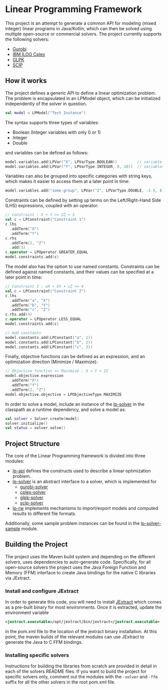 # Linear Programming Framework

This project is an attempt to generate a common API for modeling (mixed integer) linear programs in Java/Kotlin, which
can then be solved using multiple open-source or commercial solvers. The project currently supports the following
solvers:

* [Gurobi](https://www.gurobi.com/)
* [IBM ILOG Cplex](https://www.ibm.com/products/ilog-cplex-optimization-studio)
* [GLPK](https://www.gnu.org/software/glpk/)
* [SCIP](https://www.scipopt.org/)

## How it works

The project defines a generic API to define a linear optimization problem. The problem is encapsulated in an LPModel
object, which can be initialized independently of the solver in question.

```kotlin
val model = LPModel("Test Instance")
```

The syntax supports three types of variables:

* Boolean (Integer variables with only 0 or 1)
* Integer
* Double

and variables can be defined as follows:

```kotlin
model.variables.add(LPVar("X", LPVarType.BOOLEAN))         // variable defined with default bounds
model.variables.add(LPVar("Y", LPVarType.INTEGER, 0, 10))  // variables defined with explicit bounds
```

Variables can also be grouped into specific categories with string keys, which makes it easier to access them at a
later point in time:

```kotlin 
model.variables.add("some-group", LPVar("Z", LPVarType.DOUBLE, -2.5, 6))
```

Constraints can be defined by setting up terms on the Left/Right-Hand Side (LHS) expressions, coupled with an operator:

```kotlin
// Constraint : X + Y >= 2Z + 3
val c = LPConstraint("Constraint 1")
c.lhs
  .addTerm("X")
  .addTerm("Y")
c.rhs
  .addTerm(2, "Z")
  .add(3)
c.operator = LPOperator.GREATER_EQUAL
model.constraints.add(c)
```

The model also has the option to use named constants. Constraints can be defined against named constants, and their
values can be specified at a later point in time:

```kotlin
// Constraint 2 : aX + bY + cZ <= 4
val c = LPConstraint("Constraint 2")
c.lhs
  .addTerm("a", "X")
  .addTerm("b", "Y")
  .addTerm("c", "Z")
c.rhs.add(4)
c.operator = LPOperator.LESS_EQUAL
model.constraints.add(c)

// Add constants
model.constants.add(LPConstant("a", 1))
model.constants.add(LPConstant("b", 2))
model.constants.add(LPConstant("c", 3))
```

Finally, objective functions can be defined as an expression, and an optimization direction (Minimize / Maximize):

```kotlin
// Objective function => Maximize : X + Y + 2Z
model.objective.expression
  .addTerm("X")
  .addTerm("Y")
  .addTerm(2, "Z")
model.objective.objective = LPObjectiveType.MAXIMIZE
```

In order to solve a model, include an instance of the [lp-solver](lp-solver/README.md) in the classpath as a runtime
dependency, and solve a model as:

```kotlin
val solver = Solver.create(model)
solver.initialize()
val status = solver.solve()
```

## Project Structure

The core of the Linear Programming framework is divided into three modules:

* [lp-api](lp-api/README.md) defines the constructs used to describe a linear optimization problem.
* [lp-solver](lp-solver/README.md) is an abstract interface to a solver, which is implemented for
  - [gurobi-solver](gurobi-solver/README.md)
  - [cplex-solver](cplex-solver/README.md)
  - [glpk-solver](glpk-solver/README.md)
  - [scip-solver](scip-solver/README.md)
* [lp-rw](lp-rw/README.md) implements mechanisms to import/export models and computed results to different file formats.

Additionally, some sample problem instances can be found in the [lp-solver-sample](lp-solver-sample/README.md) module.

## Building the Project

The project uses the Maven build system and depending on the different solvers, uses dependencies to auto-generate code.
Specifically, for all open-source solvers the project uses the Java Foreign Function and Memory (FFM) interface to
create Java bindings for the native C libraries via JExtract.

### Install and configure JExtract

In order to generate this code, you will need to install
[JExtract](https://jdk.java.net/jextract/) which comes as a pre-built binary for most environments. Once it is
extracted, update the environment variable

```xml
<jextract.executable>/opt/jextract/bin/jextract</jextract.executable>
```

in the pom.xml file to the location of the jextract binary installation. At this point, the maven builds of the
relevant modules can use JExtract to generate the Java to C FFM bindings.

### Installing specific solvers

Instructions for building the libraries from scratch are provided in detail in each of the solvers README files. If you
want to build the project for specific solvers only, comment out the modules with the `-solver` and `-ffm` suffix for
all the other solvers in the root pom.xml file. 